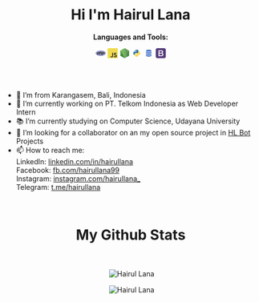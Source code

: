 <div align="center">
  <h1>Hi I'm Hairul Lana</h1>
  <b>Languages and Tools:</b>
  <br/>
  <p>
    <code><img height="20" src="https://raw.githubusercontent.com/github/explore/80688e429a7d4ef2fca1e82350fe8e3517d3494d/topics/php/php.png"></code>
    <code><img height="20" src="https://raw.githubusercontent.com/github/explore/80688e429a7d4ef2fca1e82350fe8e3517d3494d/topics/javascript/javascript.png"></code>
    <code><img height="20" src="https://raw.githubusercontent.com/github/explore/80688e429a7d4ef2fca1e82350fe8e3517d3494d/topics/nodejs/nodejs.png"></code>
    <code><img height="20" src="https://raw.githubusercontent.com/github/explore/80688e429a7d4ef2fca1e82350fe8e3517d3494d/topics/python/python.png"></code>
    <code><img height="20" src="https://raw.githubusercontent.com/github/explore/80688e429a7d4ef2fca1e82350fe8e3517d3494d/topics/sql/sql.png"></code>
    <code><img height="20" src="https://raw.githubusercontent.com/github/explore/80688e429a7d4ef2fca1e82350fe8e3517d3494d/topics/bootstrap/bootstrap.png"></code>
  </p>
  <br/>
  <br/>
</div>

- 📍 I’m from Karangasem, Bali, Indonesia
- 🔭 I’m currently working on PT. Telkom Indonesia as Web Developer Intern
- 📚 I’m currently studying on Computer Science, Udayana University
- 👯 I’m looking for a collaborator on an my open source project in [HL Bot](https://github.com/hairullana/hl-bot) Projects
- 📫 How to reach me: <br />
  LinkedIn: <a href="https://www.linkedin.com/in/hairullana">linkedin.com/in/hairullana</a> <br />
  Facebook: <a href="https://web.facebook.com/hairullana99">fb.com/hairullana99</a> <br />
  Instagram: <a href="https://www.instagram.com/hairullana_">instagram.com/hairullana_</a> <br />
  Telegram: <a href="https://www.instagram.com/hairullana_">t.me/hairullana</a> <br />

<br/>
<div align="center">
  <h1>My Github Stats</h1>
    <br/>
</div>
<div align="center">
<p>&nbsp;<img align="center" src="https://github-readme-stats.vercel.app/api?username=hairullana&show_icons=true&theme=nightowl" alt="Hairul Lana" /></p>
<p>&nbsp;<img align="center" src="https://github-profile-summary-cards.vercel.app/api/cards/profile-details?username=hairullana&theme=monokai" alt="Hairul Lana"/></p></a><br>
